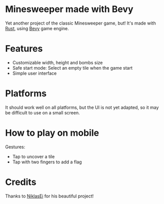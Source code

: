 # Minesweeper made with Bevy
Yet another project of the classic Minesweeper game, but! It's made with [Rust](https://www.rust-lang.org/it), using [Bevy](https://bevyengine.org/) game engine. 
# Features
- Customizable width, height and bombs size
- Safe start mode: Select an empty tile when the game start
- Simple user interface
# Platforms
It should work well on all platforms, but the UI is not yet adapted, so it may be difficult to use on a small screen.
# How to play on mobile
Gestures:
- Tap to uncover a tile
- Tap with two fingers to add a flag
# Credits
Thanks to [NiklasEi](https://github.com/NiklasEi/bevy_game_template) for his beautiful project!
